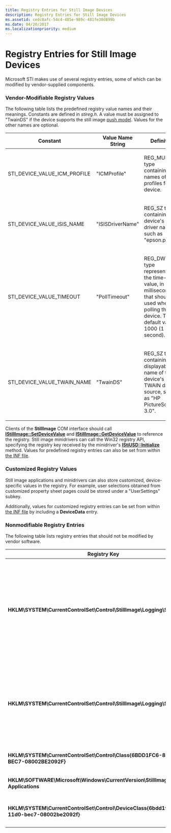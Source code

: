 ```yaml
---
title: Registry Entries for Still Image Devices
description: Registry Entries for Still Image Devices
ms.assetid: cedc8afc-54c4-485e-989c-481fe30d899b
ms.date: 04/20/2017
ms.localizationpriority: medium
---
```


# Registry Entries for Still Image Devices





Microsoft STI makes use of several registry entries, some of which can be modified by vendor-supplied components.

### <a href="" id="ddk-vendor-modifiable-registry-values-si"></a>Vendor-Modifiable Registry Values

The following table lists the predefined registry value names and their meanings. Constants are defined in *stireg.h*. A value must be assigned to "TwainDS" if the device supports the still image [push model](creating-push-model-aware-applications.md). Values for the other names are optional.

<table>
<colgroup>
<col width="33%" />
<col width="33%" />
<col width="33%" />
</colgroup>
<thead>
<tr class="header">
<th>Constant</th>
<th>Value Name String</th>
<th>Definition</th>
</tr>
</thead>
<tbody>
<tr class="odd">
<td><p>STI_DEVICE_VALUE_ICM_PROFILE</p></td>
<td><p>&quot;ICMProfile&quot;</p></td>
<td><p>REG_MULTI_SZ type containing names of ICM profiles for the device.</p></td>
</tr>
<tr class="even">
<td><p>STI_DEVICE_VALUE_ISIS_NAME</p></td>
<td><p>&quot;ISISDriverName&quot;</p></td>
<td><p>REG_SZ type containing the device&#39;s ISIS driver name, such as &quot;epson.pxn&quot;.</p></td>
</tr>
<tr class="odd">
<td><p>STI_DEVICE_VALUE_TIMEOUT</p></td>
<td><p>&quot;PollTimeout&quot;</p></td>
<td><p>REG_DWORD type representing the time-out value, in milliseconds, that should be used when polling the device. The default value is 1000 (1 second).</p></td>
</tr>
<tr class="even">
<td><p>STI_DEVICE_VALUE_TWAIN_NAME</p></td>
<td><p>&quot;TwainDS&quot;</p></td>
<td><p>REG_SZ type containing the displayable name of the device&#39;s TWAIN data source, such as &quot;HP PictureScan 3.0&quot;.</p></td>
</tr>
</tbody>
</table>

 

Clients of the **StillImage** COM interface should call [**IStillImage::SetDeviceValue**](https://msdn.microsoft.com/library/windows/hardware/ff543801) and [**IStillImage::GetDeviceValue**](https://msdn.microsoft.com/library/windows/hardware/ff543786) to reference the registry. Still image minidrivers can call the Win32 registry API, specifying the registry key received by the minidriver's [**IStiUSD::Initialize**](https://msdn.microsoft.com/library/windows/hardware/ff543824) method. Values for predefined registry entries can also be set from within [the INF file](inf-files-for-still-image-devices.md).

### Customized Registry Values

Still image applications and minidrivers can also store customized, device-specific values in the registry. For example, user selections obtained from customized property sheet pages could be stored under a "UserSettings" subkey.

Additionally, values for customized registry entries can be set from within [the INF file](inf-files-for-still-image-devices.md) by including a **DeviceData** entry.

### <a href="" id="ddk-non-modifiable-registry-entries-si"></a>Nonmodifiable Registry Entries

The following table lists registry entries that should not be modified by vendor software.

<table>
<colgroup>
<col width="50%" />
<col width="50%" />
</colgroup>
<thead>
<tr class="header">
<th>Registry Key</th>
<th>Definition</th>
</tr>
</thead>
<tbody>
<tr class="odd">
<td><p><strong>HKLM\SYSTEM\CurrentControlSet\Control\StillImage\Logging\STICLI</strong></p></td>
<td><p>Specifies which vendor-generated messages are written to the still image log file. Can be any combination of the following bitmasks:</p>
<p>0x1 - informational messages</p>
<p>0x2 - warning messages</p>
<p>0x4 - error messages</p>
<p>See <a href="https://msdn.microsoft.com/library/windows/hardware/ff543807" data-raw-source="[&lt;strong&gt;IStillImage::WriteToErrorLog&lt;/strong&gt;](https://msdn.microsoft.com/library/windows/hardware/ff543807)"><strong>IStillImage::WriteToErrorLog</strong></a>.</p></td>
</tr>
<tr class="even">
<td><p><strong>HKLM\SYSTEM\CurrentControlSet\Control\StillImage\Logging\STIMON</strong></p></td>
<td><p>Specifies which event monitor messages are written to the still image log file. Can be any combination of the following bitmasks:</p>
<p>0x1 - informational messages</p>
<p>0x2 - warning messages</p>
<p>0x4 - error messages</p></td>
</tr>
<tr class="odd">
<td><p><strong>HKLM\SYSTEM\CurrentControlSet\Control\Class{6BDD1FC6-810F-11D0-BEC7-08002BE2092F}</strong></p></td>
<td><p>Contains information about installed still image devices.</p></td>
</tr>
<tr class="even">
<td><p><strong>HKLM\SOFTWARE\Microsoft\Windows\CurrentVersion\StillImage\Registered Applications</strong></p></td>
<td><p>Contains a list of registered imaging applications.</p></td>
</tr>
<tr class="odd">
<td><p><strong>HKLM\SYSTEM\CurrentControlSet\Control\DeviceClass{6bdd1fc6-810f-11d0-bec7-08002be2092f}</strong></p></td>
<td><p>Contains information about installed still image device interfaces.</p></td>
</tr>
</tbody>
</table>

 

 

 




